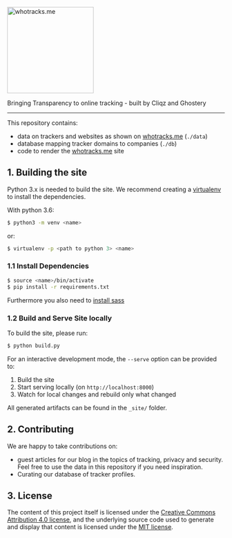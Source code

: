 

<img 
alt="whotracks.me"
style="width: 200px"
src="https://raw.githubusercontent.com/cliqz-oss/whotracks.me/master/static/img/who-tracksme-logo.png">

Bringing Transparency to online tracking - built by Cliqz and Ghostery

___
This repository contains:

* data on trackers and websites as shown on [whotracks.me](https://whotracks.me) (`./data`)  
* database mapping tracker domains to companies (`./db`)  
* code to render the [whotracks.me](https://whotracks.me) site


## 1. Building the site

Python 3.x is needed to build the site. We recommend creating a
[virtualenv](https://docs.python.org/3/library/venv.html) to install the
dependencies.

With python 3.6:
```bash
$ python3 -m venv <name>
```

or:
```bash
$ virtualenv -p <path to python 3> <name>
```

### 1.1 Install Dependencies 

```bash
$ source <name>/bin/activate
$ pip install -r requirements.txt
```

Furthermore you also need to [install sass](http://sass-lang.com/install)


### 1.2 Build and Serve Site locally

To build the site, please run: 
```bash
$ python build.py
```

For an interactive development mode, the `--serve` option can be provided to:

1. Build the site
2. Start serving locally (on `http://localhost:8000`)
3. Watch for local changes and rebuild only what changed

All generated artifacts can be found in the `_site/` folder.

## 2. Contributing

We are happy to take contributions on:
* guest articles for our blog in the topics of tracking, privacy and security. Feel free to use the data in this repository if you need inspiration.
* Curating our database of tracker profiles.


## 3. License

The content of this project itself is licensed under the [Creative Commons Attribution 4.0 license](https://creativecommons.org/licenses/by/4.0/), and the underlying 
source code used to generate and display that content is licensed under the [MIT license](https://github.com/cliqz-oss/whotracks.me/blob/master/LICENSE.md).
